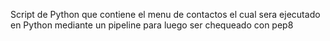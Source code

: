 Script de Python que contiene el menu de contactos el cual sera ejecutado en Python mediante un pipeline para luego ser chequeado con pep8
